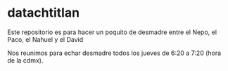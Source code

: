 # datachtitlan

Este repositorio es para hacer un poquito de desmadre entre el Nepo, el Paco, el Nahuel y el David

Nos reunimos para echar desmadre todos los jueves de 6:20 a 7:20 (hora de la cdmx).


